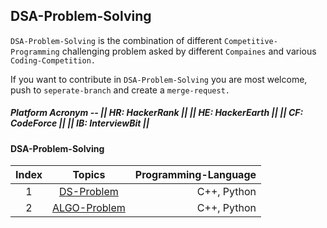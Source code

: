 ## DSA-Problem-Solving 

`DSA-Problem-Solving` is the combination of different `Competitive-Programming` challenging
problem asked by different `Compaines` and various `Coding-Competition.`

If you want to contribute in `DSA-Problem-Solving` you are most welcome, push to `seperate-branch` and create a `merge-request.`


##### Platform Acronym -- || HR: HackerRank || || HE: HackerEarth || || CF: CodeForce || || IB: InterviewBit ||

#### DSA-Problem-Solving
| Index | Topics        |  Programming-Language |
|:---:|:-------------:|-------------:|
| 1 | [DS-Problem](../DS-Problem) | C++, Python |
| 2 | [ALGO-Problem](../Algo-Problem) | C++, Python |
